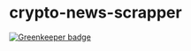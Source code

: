# crypto-news-scrapper

[![Greenkeeper badge](https://badges.greenkeeper.io/elcoosp/crypto-news-scrapper.svg)](https://greenkeeper.io/)
